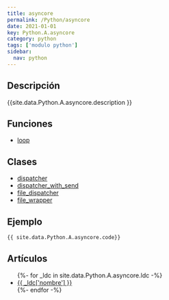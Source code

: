 ```yaml
---
title: asyncore
permalink: /Python/asyncore
date: 2021-01-01
key: Python.A.asyncore
category: python
tags: ['modulo python']
sidebar: 
  nav: python
---
```


## Descripción
{{site.data.Python.A.asyncore.description }}

## Funciones
* [loop](/Python/asyncore/loop/)

## Clases
* [dispatcher](/Python/asyncore/dispatcher/)
* [dispatcher_with_send](/Python/asyncore/dispatcher_with_send/)
* [file_dispatcher](/Python/asyncore/file_dispatcher/)
* [file_wrapper](/Python/asyncore/file_wrapper/)

## Ejemplo
~~~python
{{ site.data.Python.A.asyncore.code}}
~~~

## Artículos
<ul>
{%- for _ldc in site.data.Python.A.asyncore.ldc -%}
   <li>
       <a href="{{_ldc['url'] }}">{{ _ldc['nombre'] }}</a>
   </li>
{%- endfor -%}
</ul>
